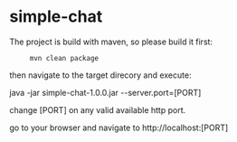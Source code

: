 # simple-chat

The project is build with maven, so please build it first:

         mvn clean package

then navigate to the target direcory and execute:

java -jar simple-chat-1.0.0.jar --server.port=[PORT]

change [PORT] on any valid available http port.

go to your browser and navigate to http://localhost:[PORT]
